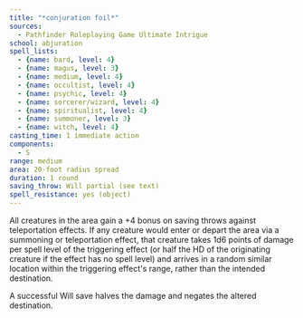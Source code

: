 ```yaml
---
title: "*conjuration foil*"
sources:
  - Pathfinder Roleplaying Game Ultimate Intrigue
school: abjuration
spell_lists:
  - {name: bard, level: 4}
  - {name: magus, level: 3}
  - {name: medium, level: 4}
  - {name: occultist, level: 4}
  - {name: psychic, level: 4}
  - {name: sorcerer/wizard, level: 4}
  - {name: spiritualist, level: 4}
  - {name: summoner, level: 3}
  - {name: witch, level: 4}
casting_time: 1 immediate action
components:
  - S
range: medium
area: 20-foot radius spread
duration: 1 round
saving_throw: Will partial (see text)
spell_resistance: yes (object)
---
```


All creatures in the area gain a +4 bonus on saving throws against teleportation effects. If any creature would enter or depart the area via a summoning or teleportation effect, that creature takes 1d6 points of damage per spell level of the triggering effect (or half the HD of the originating creature if the effect has no spell level) and arrives in a random similar location within the triggering effect's range, rather than the intended destination.

A successful Will save halves the damage and negates the altered destination.


